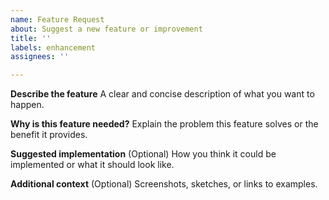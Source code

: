 ```yaml
---
name: Feature Request
about: Suggest a new feature or improvement
title: ''
labels: enhancement
assignees: ''

---
```


**Describe the feature**
A clear and concise description of what you want to happen.

**Why is this feature needed?**
Explain the problem this feature solves or the benefit it provides.

**Suggested implementation**
(Optional) How you think it could be implemented or what it should look like.

**Additional context**
(Optional) Screenshots, sketches, or links to examples.
